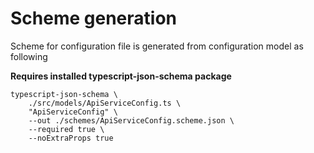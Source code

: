 # Scheme generation

Scheme for configuration file is generated from configuration model as following

**Requires installed typescript-json-schema package**

```
typescript-json-schema \
	./src/models/ApiServiceConfig.ts \
	"ApiServiceConfig" \
	--out ./schemes/ApiServiceConfig.scheme.json \
	--required true \
	--noExtraProps true
```
